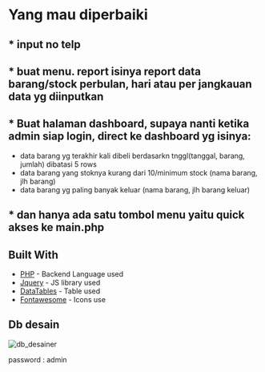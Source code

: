 # Yang mau diperbaiki
 ## * input no telp
 ## * buat menu. report isinya report data barang/stock perbulan, hari atau per jangkauan data yg diinputkan
 ## * Buat halaman dashboard, supaya nanti ketika admin siap login, direct ke dashboard yg isinya:
 * data barang yg terakhir kali dibeli berdasarkn tnggl(tanggal, barang, jumlah) dibatasi 5 rows 
 * data barang yang stoknya kurang dari 10/minimum stock (nama barang, jlh barang)
 * data barang yg paling banyak keluar (nama barang, jlh barang keluar)
## * dan hanya ada satu tombol menu yaitu  quick akses ke main.php

    
    
## Built With

* [PHP](https://codeigniter.com/) - Backend Language used
* [Jquery](https://jquery.com/) - JS library used
* [DataTables](https://datatables.net/) - Table used
* [Fontawesome](https://fontawesome.com/) - Icons use

## Db desain
 ![db_desainer](https://user-images.githubusercontent.com/89272004/206255505-e3126029-c361-408e-8d80-50db4674fa01.png)

password : admin
